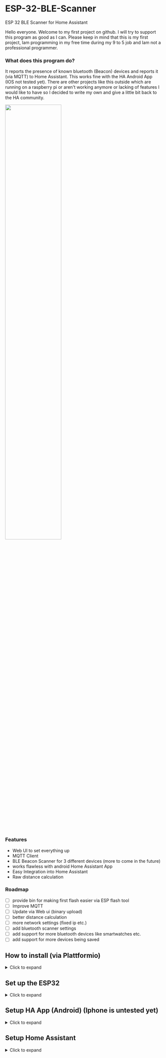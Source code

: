 # ESP-32-BLE-Scanner
ESP 32 BLE Scanner for Home Assistant

Hello everyone. Welcome to my first project on github. I will try to support this program as good as I can. Please keep in mind that this is my first project, Iam programming in my free time during my 9 to 5 job and Iam not a professional programmer.

### What does this program do?
It reports the presence of known bluetooth (Beacon) devices and reports it (via MQTT) to Home Assistant. This works fine with the HA Android App (IOS not tested yet). There are other projects like this outside which are running on a raspberry pi or aren't working anymore or lacking of features I would like to have so I decided to write my own and give a little bit back to the HA community.


<img src="https://user-images.githubusercontent.com/50184150/121602995-6839b300-ca48-11eb-886f-b7b27d54ad3e.PNG" width="60%" height="60%">

### Features
- Web UI to set everything up
- MQTT Client
- BLE Beacon Scanner for 3 different devices (more to come in the future)
- works flawless with android Home Assistant App
- Easy Integration into Home Assistant
- Raw distance calculation


### Roadmap
- [ ] provide bin for making first flash easier via ESP flash tool
- [ ] Improve MQTT
- [ ] Update via Web ui (binary upload)
- [ ] better distance calculation
- [ ] more network settings (fixed ip etc.)
- [ ] add bluetooth scanner settings
- [ ] add support for more bluetooth devices like smartwatches etc.
- [ ] add support for more devices being saved

## How to install (via Plattformio)
<details>
<summary>
Click to expand
</summary>

0. [For Plattformio installation (on Visual Studio Code or Atom.io) see here](https://platformio.org/install)
1. Download and extract the program
3. Open the project folder in Plattformio
4. Open Plattformio menue
5. Plug in your ESP32
6. **(Optional)** Open devices.json and settings.json located at /data and change your credentials **(you can later change all settings over the web ui)**
7. Click Build Filesystem Image (Make sure there is no open serial connection to the ESP32 - you can close it with the little garbage can icon in the terminal)
8. Click Upload Filesystem Image
9. Click Upload and Monitor
10. Check Serial Connections for errors
</details>

## Set up the ESP32
<details>
<summary>
Click to expand
</summary>

1. The ESP32 should start its own AP - look for a Wifi named "ESP32-BLE-Scanner" / If you changed settings.json you can jump to 5.
2. Connect to the Wifi (it should not have a password)
3. Go to http://192.168.4.1 Setup and change your Wifi and MQTT settings
<img src="https://user-images.githubusercontent.com/50184150/121598013-9ff12c80-ca41-11eb-9cf0-02f066f84f3c.PNG" width="20%" height="20%">

5. Wait for the ESP32 to restart and check for the IP adress with an scan tool or check the serial connection for the device ip
6. Connect to the Scanner and fill your Bluetooth details under devices. (See Setup HA APP for how to get your UUID)
  
<img src="https://user-images.githubusercontent.com/50184150/121597100-93200900-ca40-11eb-92a1-570dcc807636.PNG" width="20%" height="20%">
</details>

## Setup HA App (Android) (Iphone is untested yet)

<details>
<summary>
Click to expand
</summary>

Open HA App go to App Configuration -> Manage Sensors -> Bluetooth Sensors -> BLE Transmitter

<img src="https://user-images.githubusercontent.com/50184150/121693805-c0fd6000-cac9-11eb-8fdf-cca56ad042ca.jpg" width="20%" height="20%">

Enable Sensor (should be disabled from the start)

<img src="https://user-images.githubusercontent.com/50184150/121693104-18e79700-cac9-11eb-8867-d69edade137e.jpg" width="20%" height="20%">

 -> Copy and paste the UUID into the device adress in the ESP32 BLE Scanner under devices
 
<img src="https://user-images.githubusercontent.com/50184150/121693158-26048600-cac9-11eb-8b2a-ba6e72766d86.jpg" width="20%" height="20%">!
</details>

## Setup Home Assistant

<details>
<summary>
Click to expand
</summary>

Add to your config.yaml:
```
sensor:
- platform: mqtt_room
  device_id: 'Your BLE UUID'
  name: 'Sensor Name'
  state_topic: 'ESP32 BLE Scanner/Scan/'
  timeout: 60
  away_timeout: 30
```
 
[For more see HA Documentation](https://www.home-assistant.io/integrations/mqtt_room/)
</details>

